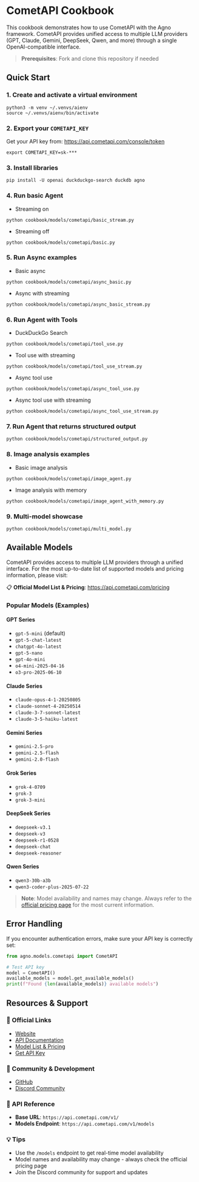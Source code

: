 # CometAPI Cookbook

This cookbook demonstrates how to use CometAPI with the Agno framework. CometAPI provides unified access to multiple LLM providers (GPT, Claude, Gemini, DeepSeek, Qwen, and more) through a single OpenAI-compatible interface.

> **Prerequisites**: Fork and clone this repository if needed

## Quick Start

### 1. Create and activate a virtual environment

```shell
python3 -m venv ~/.venvs/aienv
source ~/.venvs/aienv/bin/activate
```

### 2. Export your `COMETAPI_KEY`

Get your API key from: https://api.cometapi.com/console/token

```shell
export COMETAPI_KEY=sk-***
```

### 3. Install libraries

```shell
pip install -U openai duckduckgo-search duckdb agno
```

### 4. Run basic Agent

- Streaming on

```shell
python cookbook/models/cometapi/basic_stream.py
```

- Streaming off

```shell
python cookbook/models/cometapi/basic.py
```

### 5. Run Async examples

- Basic async

```shell
python cookbook/models/cometapi/async_basic.py
```

- Async with streaming

```shell
python cookbook/models/cometapi/async_basic_stream.py
```

### 6. Run Agent with Tools

- DuckDuckGo Search

```shell
python cookbook/models/cometapi/tool_use.py
```

- Tool use with streaming

```shell
python cookbook/models/cometapi/tool_use_stream.py
```

- Async tool use

```shell
python cookbook/models/cometapi/async_tool_use.py
```

- Async tool use with streaming

```shell
python cookbook/models/cometapi/async_tool_use_stream.py
```

### 7. Run Agent that returns structured output

```shell
python cookbook/models/cometapi/structured_output.py
```

### 8. Image analysis examples

- Basic image analysis

```shell
python cookbook/models/cometapi/image_agent.py
```

- Image analysis with memory

```shell
python cookbook/models/cometapi/image_agent_with_memory.py
```

### 9. Multi-model showcase

```shell
python cookbook/models/cometapi/multi_model.py
```

## Available Models

CometAPI provides access to multiple LLM providers through a unified interface. For the most up-to-date list of supported models and pricing information, please visit:

📋 **Official Model List & Pricing**: https://api.cometapi.com/pricing

### Popular Models (Examples)

#### GPT Series
- `gpt-5-mini` (default)
- `gpt-5-chat-latest`
- `chatgpt-4o-latest`
- `gpt-5-nano`
- `gpt-4o-mini`
- `o4-mini-2025-04-16`
- `o3-pro-2025-06-10`

#### Claude Series
- `claude-opus-4-1-20250805`
- `claude-sonnet-4-20250514`
- `claude-3-7-sonnet-latest`
- `claude-3-5-haiku-latest`

#### Gemini Series
- `gemini-2.5-pro`
- `gemini-2.5-flash`
- `gemini-2.0-flash`

#### Grok Series
- `grok-4-0709`
- `grok-3`
- `grok-3-mini`

#### DeepSeek Series
- `deepseek-v3.1`
- `deepseek-v3`
- `deepseek-r1-0528`
- `deepseek-chat`
- `deepseek-reasoner`

#### Qwen Series
- `qwen3-30b-a3b`
- `qwen3-coder-plus-2025-07-22`

> **Note**: Model availability and names may change. Always refer to the [official pricing page](https://api.cometapi.com/pricing) for the most current information.

## Error Handling

If you encounter authentication errors, make sure your API key is correctly set:

```python
from agno.models.cometapi import CometAPI

# Test API key
model = CometAPI()
available_models = model.get_available_models()
print(f"Found {len(available_models)} available models")
```

## Resources & Support

### 🔗 Official Links
- [Website](https://www.cometapi.com/?utm_source=agno&utm_campaign=integration&utm_medium=integration&utm_content=integration)
- [API Documentation](https://api.cometapi.com/doc)
- [Model List & Pricing](https://api.cometapi.com/pricing)
- [Get API Key](https://api.cometapi.com/console/token)

### 👥 Community & Development
- [GitHub](https://github.com/cometapi-dev)
- [Discord Community](https://discord.com/invite/HMpuV6FCrG)

### 📖 API Reference
- **Base URL**: `https://api.cometapi.com/v1/`
- **Models Endpoint**: `https://api.cometapi.com/v1/models`

### 💡 Tips
- Use the `/models` endpoint to get real-time model availability
- Model names and availability may change - always check the official pricing page
- Join the Discord community for support and updates
